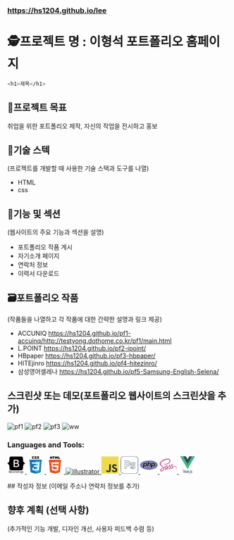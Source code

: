 
### https://hs1204.github.io/lee
# 🕵️프로젝트 명 : 이형석 포트폴리오 홈페이지
```bash
<h1>제목</h1>
```
## 🔎프로젝트 목표
취업을 위한 포트폴리오 제작, 자신의 작업을 전시하고 홍보

## 🔨기술 스텍
(프로젝트를 개발할 때 사용한 기술 스택과 도구를 나열)
- HTML
- css

## 📱기능 및 섹션
(웹사이트의 주요 기능과 섹션을 설명)

- 포트폴리오 작품 게시
- 자기소개 페이지
- 연락처 정보
- 이력서 다운로드 

## 🗃️포트폴리오 작품
(작품들을 나열하고 각 작품에 대한 간략한 설명과 링크 제공)
- ACCUNIQ
 https://hs1204.github.io/pf1-accuinq/http://testyong.dothome.co.kr/pf1/main.html
- L.POINT
https://hs1204.github.io/pf2-ipoint/
- HBpaper
https://hs1204.github.io/pf3-hbpaper/
- HITEjinro
https://hs1204.github.io/pf4-hitezinro/
- 삼성영어셀레나
https://hs1204.github.io/pf5-Samsung-English-Selena/

## 스크린샷 또는 데모(포트폴리오 웹사이트의 스크린샷을 추가)
![pf1](https://hs1204.github.io/pf1-accuinq/img/dashboard.png)
![pf2](https://hs1204.github.io/pf2-ipoint/img/logo-lpoint-y.png)
![pf3](![image](https://github.com/hs1204/lee/assets/150096206/50493ca7-f699-4efe-a75f-a533fcafd9dd)
)
![ww](https://github.com/pageservice/personal/assets/71798491/30c357e8-d39b-42e6-9c30-0db7706f73d4)


<h3 align="left">Languages and Tools:</h3>
 


<p align="left"> <a href="https://getbootstrap.com" target="_blank" rel="noreferrer"> <img src="https://raw.githubusercontent.com/devicons/devicon/master/icons/bootstrap/bootstrap-plain-wordmark.svg" alt="bootstrap" width="40" height="40"/> </a> <a href="https://www.w3schools.com/css/" target="_blank" rel="noreferrer"> <img src="https://raw.githubusercontent.com/devicons/devicon/master/icons/css3/css3-original-wordmark.svg" alt="css3" width="40" height="40"/> </a> <a href="https://www.w3.org/html/" target="_blank" rel="noreferrer"> <img src="https://raw.githubusercontent.com/devicons/devicon/master/icons/html5/html5-original-wordmark.svg" alt="html5" width="40" height="40"/> </a> <a href="https://www.adobe.com/in/products/illustrator.html" target="_blank" rel="noreferrer"> <img src="https://www.vectorlogo.zone/logos/adobe_illustrator/adobe_illustrator-icon.svg" alt="illustrator" width="40" height="40"/> </a> <a href="https://developer.mozilla.org/en-US/docs/Web/JavaScript" target="_blank" rel="noreferrer"> <img src="https://raw.githubusercontent.com/devicons/devicon/master/icons/javascript/javascript-original.svg" alt="javascript" width="40" height="40"/> </a> <a href="https://www.photoshop.com/en" target="_blank" rel="noreferrer"> <img src="https://raw.githubusercontent.com/devicons/devicon/master/icons/photoshop/photoshop-line.svg" alt="photoshop" width="40" height="40"/> </a> <a href="https://www.php.net" target="_blank" rel="noreferrer"> <img src="https://raw.githubusercontent.com/devicons/devicon/master/icons/php/php-original.svg" alt="php" width="40" height="40"/> </a> <a href="https://sass-lang.com" target="_blank" rel="noreferrer"> <img src="https://raw.githubusercontent.com/devicons/devicon/master/icons/sass/sass-original.svg" alt="sass" width="40" height="40"/> </a> <a href="https://vuejs.org/" target="_blank" rel="noreferrer"> <img src="https://raw.githubusercontent.com/devicons/devicon/master/icons/vuejs/vuejs-original-wordmark.svg" alt="vuejs" width="40" height="40"/> </a> </p>
## 작성자 정보
(이메일 주소나 연락처 정보를 추가)

## 향후 계획 (선택 사항)
(추가적인 기능 개발, 디자인 개선, 사용자 피드백 수렴 등)
